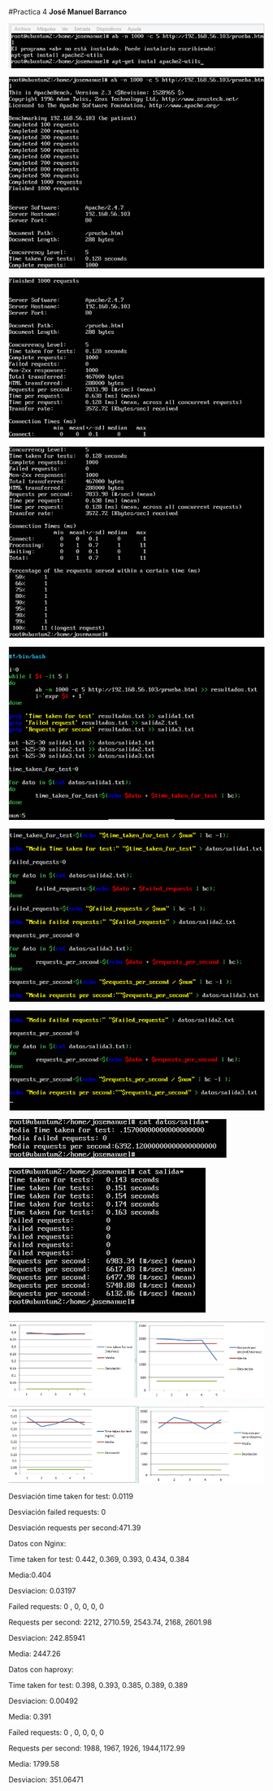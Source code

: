 #Practica 4
**José Manuel Barranco**

![texto alternativo](https://github.com/jmbarranco/SWAP1516/blob/master/Imagenes/Practica4/4.1.png)

![texto alternativo](https://github.com/jmbarranco/SWAP1516/blob/master/Imagenes/Practica4/4.2.png)

![texto alternativo](https://github.com/jmbarranco/SWAP1516/blob/master/Imagenes/Practica4/4.3.png)

![texto alternativo](https://github.com/jmbarranco/SWAP1516/blob/master/Imagenes/Practica4/4.4.png)

![texto alternativo](https://github.com/jmbarranco/SWAP1516/blob/master/Imagenes/Practica4/4.5.png)

![texto alternativo](https://github.com/jmbarranco/SWAP1516/blob/master/Imagenes/Practica4/4.5.1.png)

![texto alternativo](https://github.com/jmbarranco/SWAP1516/blob/master/Imagenes/Practica4/4.5.2.png)

![texto alternativo](https://github.com/jmbarranco/SWAP1516/blob/master/Imagenes/Practica4/4.6.png)

![texto alternativo](https://github.com/jmbarranco/SWAP1516/blob/master/Imagenes/Practica4/4.7.png)

![texto alternativo](https://github.com/jmbarranco/SWAP1516/blob/master/Imagenes/Practica4/grafica_haproxy.png)

![texto alternativo](https://github.com/jmbarranco/SWAP1516/blob/master/Imagenes/Practica4/grafica_nginx.png)

Desviación time taken for test: 0.0119

Desviación failed requests: 0

Desviación requests per second:471.39


Datos con Nginx:

Time taken for test:  0.442, 0.369, 0.393, 0.434, 0.384

Media:0.404

Desviacion: 0.03197

Failed requests: 0 , 0, 0, 0, 0

Requests per second: 2212, 2710.59, 2543.74, 2168, 2601.98

Desviacion: 242.85941

Media: 2447.26

Datos con haproxy:

Time taken for test:  0.398, 0.393, 0.385, 0.389, 0.389

Desviacion: 0.00492

Media: 0.391

Failed requests: 0 , 0, 0, 0, 0

Requests per second: 1988, 1967, 1926, 1944,1172.99

Media: 1799.58

Desviacion: 351.06471
